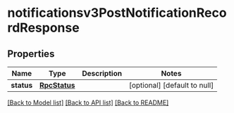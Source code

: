 # notificationsv3PostNotificationRecordResponse

## Properties
Name | Type | Description | Notes
------------ | ------------- | ------------- | -------------
**status** | [**RpcStatus**](RpcStatus.md) |  | [optional] [default to null]

[[Back to Model list]](../README.md#documentation-for-models) [[Back to API list]](../README.md#documentation-for-api-endpoints) [[Back to README]](../README.md)


